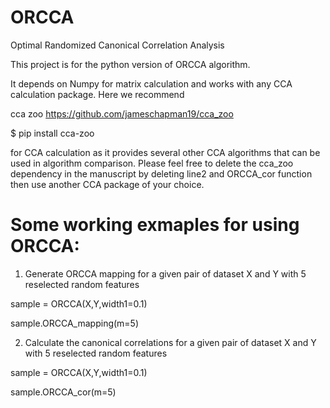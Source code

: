 # ORCCA
Optimal Randomized Canonical Correlation Analysis

This project is for the python version of ORCCA algorithm.

It depends on Numpy for matrix calculation and works with any CCA calculation package. Here we recommend 

cca zoo
https://github.com/jameschapman19/cca_zoo

$ pip install cca-zoo

for CCA calculation as it provides several other CCA algorithms that can be used in algorithm comparison. Please feel free to delete the cca_zoo dependency in the manuscript by deleting line2 and ORCCA_cor function then use another CCA package of your choice.

# Some working exmaples for using ORCCA:

1. Generate ORCCA mapping for a given pair of dataset X and Y with 5 reselected random features

sample = ORCCA(X,Y,width1=0.1)

sample.ORCCA_mapping(m=5)

2. Calculate the canonical correlations for a given pair of dataset X and Y with 5 reselected random features

sample = ORCCA(X,Y,width1=0.1)

sample.ORCCA_cor(m=5)

